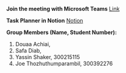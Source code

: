 **Join the meeting with Microsoft Teams**
[Link](https://teams.microsoft.com/l/chat/19:meeting_YTUyM2E1YzYtYWQzOC00Yjg0LWIwYWMtNzgzMWEyMTgyNmJi@thread.v2/conversations?context=%7B%22contextType%22%3A%22chat%22%7D)

**Task Planner in Notion**
[Notion](https://www.notion.so/282acd4b601980e8b357e8b793a7569c?source=copy_link)

**Group Members (Name, Student Number):**
1. Douaa Achiai, 
2. Safa Diab, 
3. Yassin Shaker, 300215115
4. Joe Thozhuthumparambil, 300392276 

